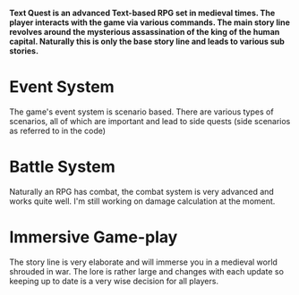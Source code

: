 **Text Quest is an advanced Text-based RPG set in medieval times. The player interacts with the game via various commands. The main story line revolves around the mysterious assassination of the king of the human capital. Naturally this is only the base story line and leads to various sub stories.**

# Event System #
The game's event system is scenario based. There are various types of scenarios, all of which are important and lead to side quests (side scenarios as referred to in the code)

# Battle System #
Naturally an RPG has combat, the combat system is very advanced and works quite well. I'm still working on damage calculation at the moment.

# Immersive Game-play #
The story line is very elaborate and will immerse you in a medieval world shrouded in war. The lore is rather large and changes with each update so keeping up to date is a very wise decision for all players.